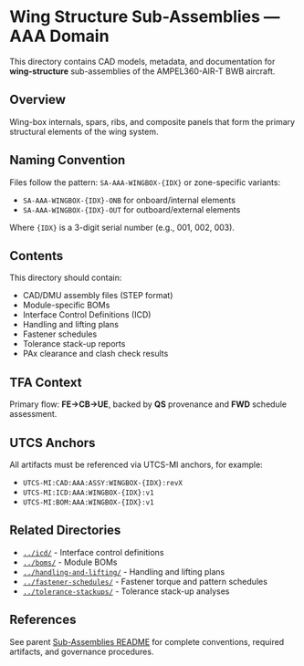 # Wing Structure Sub-Assemblies — AAA Domain

This directory contains CAD models, metadata, and documentation for **wing-structure** sub-assemblies of the AMPEL360-AIR-T BWB aircraft.

## Overview

Wing-box internals, spars, ribs, and composite panels that form the primary structural elements of the wing system.

## Naming Convention

Files follow the pattern: `SA-AAA-WINGBOX-{IDX}` or zone-specific variants:
- `SA-AAA-WINGBOX-{IDX}-ONB` for onboard/internal elements
- `SA-AAA-WINGBOX-{IDX}-OUT` for outboard/external elements

Where `{IDX}` is a 3-digit serial number (e.g., 001, 002, 003).

## Contents

This directory should contain:
- CAD/DMU assembly files (STEP format)
- Module-specific BOMs
- Interface Control Definitions (ICD)
- Handling and lifting plans
- Fastener schedules
- Tolerance stack-up reports
- PAx clearance and clash check results

## TFA Context

Primary flow: **FE→CB→UE**, backed by **QS** provenance and **FWD** schedule assessment.

## UTCS Anchors

All artifacts must be referenced via UTCS-MI anchors, for example:
- `UTCS-MI:CAD:AAA:ASSY:WINGBOX-{IDX}:revX`
- `UTCS-MI:ICD:AAA:WINGBOX-{IDX}:v1`
- `UTCS-MI:BOM:AAA:WINGBOX-{IDX}:v1`

## Related Directories

- [`../icd/`](../icd/) - Interface control definitions
- [`../boms/`](../boms/) - Module BOMs
- [`../handling-and-lifting/`](../handling-and-lifting/) - Handling and lifting plans
- [`../fastener-schedules/`](../fastener-schedules/) - Fastener torque and pattern schedules
- [`../tolerance-stackups/`](../tolerance-stackups/) - Tolerance stack-up analyses

## References

See parent [Sub-Assemblies README](../README.md) for complete conventions, required artifacts, and governance procedures.
